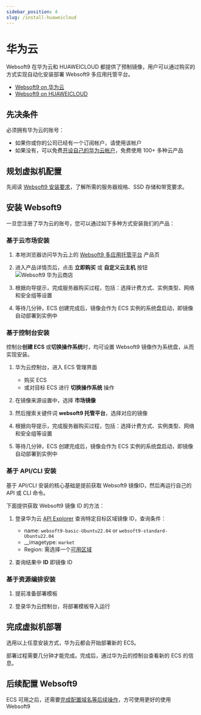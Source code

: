 ```yaml
---
sidebar_position: 4
slug: /install-huaweicloud
---
```


# 华为云

Websoft9 在华为云和 HUAWEICLOUD 都提供了预制镜像，用户可以通过购买的方式实现自动化安装部署 Websoft9 多应用托管平台。  

- [Websoft9 on 华为云](https://marketplace.huaweicloud.com/contents/29458a42-64b7-4637-aa7c-8bfddea1fb72)
- [Websoft9 on HUAWEICLOUD](https://marketplace.huaweicloud.com/intl/contents/bf4480ae-d0af-422c-b246-e2ec67743f4e)

## 先决条件

必须拥有华为云的账号：

- 如果你或你的公司已经有一个订阅帐户，请使用该帐户
- 如果没有，可以免费[开设自己的华为云帐户](https://activity.huaweicloud.com/free_test/index.html)，免费使用 100+ 多种云产品

## 规划虚拟机配置

先阅读 [Websoft9 安装要求](./install-requirements)，了解所需的服务器规格、SSD 存储和带宽要求。 

## 安装 Websoft9

一旦您注册了华为云的账号，您可以通过如下多种方式安装我们的产品：

### 基于云市场安装

1. 本地浏览器访问华为云上的 [Websoft9 多应用托管平台](https://marketplace.huaweicloud.com/contents/29458a42-64b7-4637-aa7c-8bfddea1fb72) 产品页

2. 进入产品详情页后，点击 **立即购买** 或 **自定义云主机** 按钮
   ![Websoft9 华为云商店](./assets/websoft9-offer-huaweicloud.png)

3. 根据向导提示，完成服务器购买过程，包括：选择计费方式、实例类型、网络和安全组等设置

4. 等待几分钟，ECS 创建完成后，镜像会作为 ECS 实例的系统盘启动，即镜像自动部署到实例中


### 基于控制台安装

控制台**创建 ECS** 或**切换操作系统**时，均可设置 Websoft9 镜像作为系统盘，从而实现安装。

1. 华为云控制台，进入 ECS 管理界面

   - 购买 ECS
   - 或对目标 ECS 进行 **切换操作系统** 操作

2. 在镜像来源设置中，选择 **市场镜像**

3. 然后搜索关键件词 **websoft9 托管平台**，选择对应的镜像

4. 根据向导提示，完成服务器购买过程，包括：选择计费方式、实例类型、网络和安全组等设置

5. 等待几分钟，ECS 创建完成后，镜像会作为 ECS 实例的系统盘启动，即镜像自动部署到实例中


### 基于 API/CLI 安装

基于 API/CLI 安装的核心基础是提前获取 Websoft9 镜像ID，然后再运行自己的 API 或 CLI 命令。

下面提供获取 Websoft9 镜像 ID 的方法：

1. 登录华为云 [API Explorer](https://console.huaweicloud.com/apiexplorer) 查询特定目标区域镜像 ID，查询条件：

   - name: `websoft9-basic-Ubuntu22.04` or `websoft9-standard-Ubuntu22.04`
   - __imagetype: `market`
   - Region: 需选择一个[可用区域](https://marketplace.huaweicloud.com/contents/29458a42-64b7-4637-aa7c-8bfddea1fb72)

2. 查询结果中 **ID** 即镜像 ID

### 基于资源编排安装

1. 提前准备部署模板

2. 登录华为云控制台，将部署模板导入运行

## 完成虚拟机部署

选用以上任意安装方式，华为云都会开始部署新的 ECS。  

部署过程需要几分钟才能完成。完成后，通过华为云的控制台查看新的 ECS 的信息。  

## 后续配置 Websoft9

ECS 可用之后，还需要[完成配置域名等后续操作](./domain-set)，方可使用更好的使用 Websoft9
